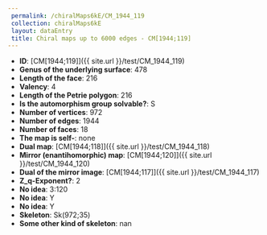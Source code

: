 ```yaml
--- 
 permalink: /chiralMaps6kE/CM_1944_119 
 collection: chiralMaps6kE
 layout: dataEntry
 title: Chiral maps up to 6000 edges - CM[1944;119]
---
```


- **ID**: [CM[1944;119]]({{ site.url }}/test/CM_1944_119)
- **Genus of the underlying surface**: 478
- **Length of the face**: 216
- **Valency**: 4
- **Length of the Petrie polygon**: 216
- **Is the automorphism group solvable?**: S
- **Number of vertices**: 972
- **Number of edges**: 1944
- **Number of faces**: 18
- **The map is self-**: none
- **Dual map**: [CM[1944;118]]({{ site.url }}/test/CM_1944_118)
- **Mirror (enantihomorphic) map**: [CM[1944;120]]({{ site.url }}/test/CM_1944_120)
- **Dual of the mirror image**: [CM[1944;117]]({{ site.url }}/test/CM_1944_117)
- **Z_q-Exponent?**: 2
- **No idea**:  3:120
- **No idea**: Y
- **No idea**: Y
- **Skeleton**: Sk(972;35)
- **Some other kind of skeleton**: nan
